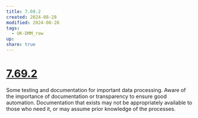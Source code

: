 ```yaml
---
title: 7.69.2
created: 2024-08-28
modified: 2024-08-28
tags:
  - UK-DMM_row
up: 
share: true
---
```

# [7.69.2](7.69.2.md)

Some testing and documentation for important data processing. Aware of the importance of documentation or transparency to ensure good automation. Documentation that exists may not be appropriately available to those who need it, or may assume prior knowledge of the processes.
